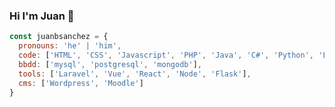### Hi I'm Juan 👋

```js
const juanbsanchez = {
  pronouns: 'he' | 'him',
  code: ['HTML', 'CSS', 'Javascript', 'PHP', 'Java', 'C#', 'Python', 'Lisp', 'Clojure'],
  bbdd: ['mysql', 'postgresql', 'mongodb'],
  tools: ['Laravel', 'Vue', 'React', 'Node', 'Flask'],
  cms: ['Wordpress', 'Moodle']
}
```

<!--
**juanbsanchez/juanbsanchez** is a ✨ _special_ ✨ repository because its `README.md` (this file) appears on your GitHub profile.

Here are some ideas to get you started:

- 🔭 I’m currently working on ...
- 🌱 I’m currently learning ...
- 👯 I’m looking to collaborate on ...
- 🤔 I’m looking for help with ...
- 💬 Ask me about ...
- 📫 How to reach me: ...
- 😄 Pronouns: ...
- ⚡ Fun fact: ...
-->
